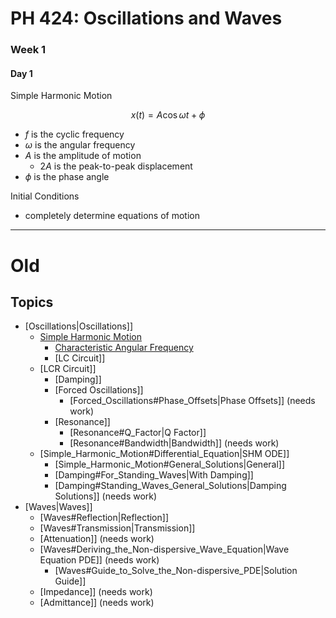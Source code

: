 # PH 424: Oscillations and Waves

### Week 1
#### Day 1

Simple Harmonic Motion

$$x(t)=A\cos{\omega t+\phi}$$

- $f$ is the cyclic frequency
- $\omega$ is the angular frequency
- $A$ is the amplitude of motion
  - $2A$ is the peak-to-peak displacement
- $\phi$ is the phase angle

Initial Conditions
 - completely determine equations of motion

----

# Old
## Topics
- [Oscillations|Oscillations]]
  - [Simple Harmonic Motion](/physics/SimpleHarmonicMotion.md)
    - [Characteristic Angular Frequency](/physics/AngularFrequency#Characteristic-Angular-Frequency.md)
    - [LC Circuit]]
  - [LCR Circuit]]
    - [Damping]]
    - [Forced Oscillations]]
      - [Forced_Oscillations#Phase_Offsets|Phase Offsets]] (needs work)
    - [Resonance]]
      - [Resonance#Q_Factor|Q Factor]]
      - [Resonance#Bandwidth|Bandwidth]] (needs work)
  - [Simple_Harmonic_Motion#Differential_Equation|SHM ODE]]
    - [Simple_Harmonic_Motion#General_Solutions|General]]
    - [Damping#For_Standing_Waves|With Damping]]
    - [Damping#Standing_Waves_General_Solutions|Damping Solutions]] (needs work)
- [Waves|Waves]]
  - [Waves#Reflection|Reflection]]
  - [Waves#Transmission|Transmission]]
  - [Attenuation]] (needs work)
  - [Waves#Deriving_the_Non-dispersive_Wave_Equation|Wave Equation PDE]] (needs work)
    - [Waves#Guide_to_Solve_the_Non-dispersive_PDE|Solution Guide]]
  - [Impedance]] (needs work)
  - [Admittance]] (needs work)
